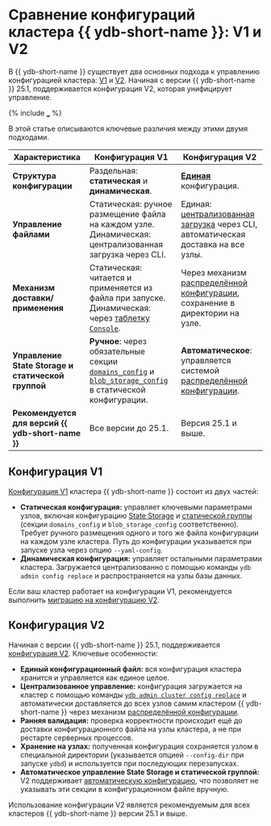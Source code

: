 # Сравнение конфигураций кластера {{ ydb-short-name }}: V1 и V2

В {{ ydb-short-name }} существует два основных подхода к управлению конфигурацией кластера: [V1](../configuration-management/configuration-v1/index.md) и [V2](../configuration-management/configuration-v2/index.md). Начиная с версии {{ ydb-short-name }} 25.1, поддерживается конфигурация V2, которая унифицирует управление.

{% include [_](_includes/configuration-version-note.md) %}

В этой статье описываются ключевые различия между этими двумя подходами.

| Характеристика                 | Конфигурация V1                                  | Конфигурация V2                                     |
| ------------------------------ | ------------------------------------------------ | -------------------------------------------------- |
| **Структура конфигурации**     | Раздельная: **статическая** и **динамическая**. | [**Единая**](../configuration-management/configuration-v2/config-overview.md) конфигурация. |
| **Управление файлами**         | Статическая: ручное размещение файла на каждом узле.<br>Динамическая: централизованная загрузка через CLI. | Единая: [централизованная загрузка](../configuration-management/configuration-v2/update-config.md) через CLI, автоматическая доставка на все узлы. |
| **Механизм доставки/применения** | Статическая: читается и применяется из файла при запуске.<br>Динамическая: через [таблетку `Console`](../../concepts/glossary.md#console). | Через механизм [распределённой конфигурации](../../concepts/glossary.md#distributed-configuration), сохранение в директории на узле. |
| **Управление State Storage и статической группой** | **Ручное**: через обязательные секции [`domains_config`](../../reference/configuration/index.md#domains-state) и [`blob_storage_config`](../../reference/configuration/index.md#blob_storage_config) в статической конфигурации. | **Автоматическое**: управляется системой [распределённой конфигурации](../../concepts/glossary.md#distributed-configuration). |
| **Рекомендуется для версий {{ ydb-short-name }}** | Все версии до 25.1.                             | Версия 25.1 и выше.                                |

## Конфигурация V1

[Конфигурация V1](../configuration-management/configuration-v1/index.md) кластера {{ ydb-short-name }} состоит из двух частей:

*   **Статическая конфигурация:** управляет ключевыми параметрами узлов, включая конфигурацию [State Storage](../../reference/configuration/index.md#domains-state) и [статической группы](../../reference/configuration/index.md#blob_storage_config) (секции `domains_config` и `blob_storage_config` соответственно). Требует ручного размещения одного и того же файла конфигурации на каждом узле кластера. Путь до конфигурации указывается при запуске узла через опцию `--yaml-config`.
*   **Динамическая конфигурация:** управляет остальными параметрами кластера. Загружается централизованно с помощью команды `ydb admin config replace` и распространяется на узлы базы данных.

Если ваш кластер работает на конфигурации V1, рекомендуется выполнить [миграцию на конфигурацию V2](migration/migration-to-v2.md).

## Конфигурация V2

Начиная с версии {{ ydb-short-name }} 25.1, поддерживается [конфигурация V2](../configuration-management/configuration-v2/config-overview.md). Ключевые особенности:

* **Единый конфигурационный файл:** вся конфигурация кластера хранится и управляется как единое целое.
* **Централизованное управление:** конфигурация загружается на кластер с помощью команды [`ydb admin cluster config replace`](../configuration-management/configuration-v2/update-config.md) и автоматически доставляется до всех узлов самим кластером {{ ydb-short-name }} через механизм [распределённой конфигурации](../../concepts/glossary.md#distributed-configuration).
* **Ранняя валидация:** проверка корректности происходит ещё до доставки конфигурационного файла на узлы кластера, а не при рестарте серверных процессов.
* **Хранение на узлах:** полученная конфигурация сохраняется узлом в специальной директории (указывается опцией `--config-dir` при запуске `ydbd`) и используется при последующих перезапусках.
* **Автоматическое управление State Storage и статической группой:** V2 поддерживает [автоматическую конфигурацию](../configuration-management/configuration-v2/config-overview.md), что позволяет не указывать эти секции в конфигурационном файле вручную.

Использование конфигурации V2 является рекомендуемым для всех кластеров {{ ydb-short-name }} версии 25.1 и выше.